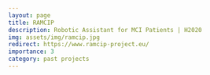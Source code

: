 ```yaml
---
layout: page
title: RAMCIP
description: Robotic Assistant for MCI Patients | H2020
img: assets/img/ramcip.jpg
redirect: https://www.ramcip-project.eu/
importance: 3
category: past projects
---
```


